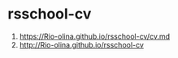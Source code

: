 # rsschool-cv
1. https://Rio-olina.github.io/rsschool-cv/cv.md  
2. http://Rio-olina.github.io/rsschool-cv
